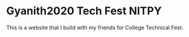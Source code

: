 # Gyanith2020 Tech Fest NITPY

This is a website that I build with my friends for College Technical Fest.
